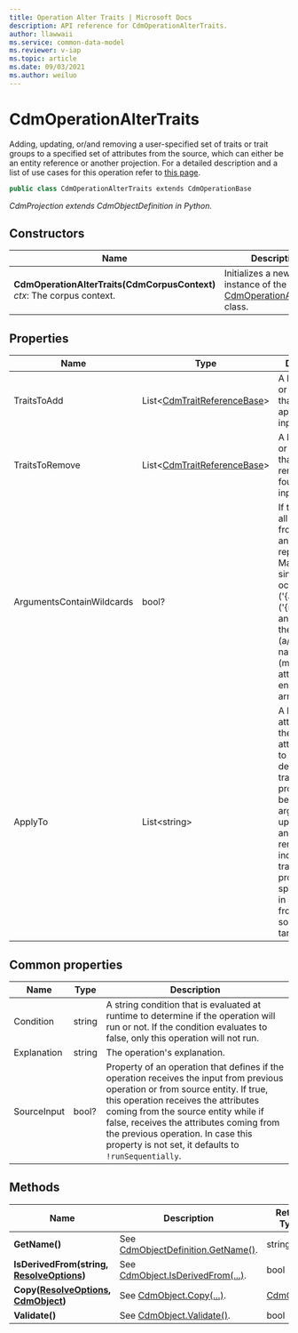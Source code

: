 ```yaml
---
title: Operation Alter Traits | Microsoft Docs
description: API reference for CdmOperationAlterTraits.
author: llawwaii
ms.service: common-data-model
ms.reviewer: v-iap 
ms.topic: article
ms.date: 09/03/2021
ms.author: weiluo
---
```


# CdmOperationAlterTraits

Adding, updating, or/and removing a user-specified set of traits or trait groups to a specified set of attributes from the source, which can either be an entity reference or another projection. For a detailed description and a list of use cases for this operation refer to [this page](../../../../sdk/projections/altertraits.md).

```csharp
public class CdmOperationAlterTraits extends CdmOperationBase
```

*CdmProjection extends CdmObjectDefinition in Python.*

## Constructors

|Name|Description|
|---|---|
|**CdmOperationAlterTraits(CdmCorpusContext)**<br/>*ctx*: The corpus context.<br/>|Initializes a new instance of the [CdmOperationAlterTraits](altertraits.md) class.|

## Properties

|Name|Type|Description|
|---|---|---|
|TraitsToAdd|List\<[CdmTraitReferenceBase](..\traitreferencebase.md)>|A list of traits or trait groups that will be applied on the input.
|TraitsToRemove|List\<[CdmTraitReferenceBase](..\traitreferencebase.md)>|A list of traits or trait groups that will be removed (if found) on the input.
|ArgumentsContainWildcards|bool?|If true, checks all arguments from all traits and performs replacement. May contain a single occurrence of ('{a} or 'A'), ('{m}' or '{M}') and '{o}' for the base (a/A)ttribute name, any (m/M)ember attributes from entities and array (o)rdinal.
|ApplyTo|List\<string>|A list of attributes from the input attributes set to which traits defined in traitsToAdd property will be added (or arguments updated) and/or removed as indicated in traitsToRemove property. If not specified, traits in all attributes from the source will be targeted.

## Common properties

|Name|Type|Description|
|---|---|---|
|Condition|string|A string condition that is evaluated at runtime to determine if the operation will run or not. If the condition evaluates to false, only this operation will not run.
|Explanation|string|The operation's explanation.
|SourceInput|bool?|Property of an operation that defines if the operation receives the input from previous operation or from source entity. If true, this operation receives the attributes coming from the source entity while if false, receives the attributes coming from the previous operation. In case this property is not set, it defaults to `!runSequentially`.

## Methods

|Name|Description|Return Type|
|---|---|---|
|**GetName()**|See [CdmObjectDefinition.GetName()](../cdmobjectdefinition.md#methods).|string|
|**IsDerivedFrom(string, [ResolveOptions](../../utilities/resolveoptions.md))**|See  [CdmObject.IsDerivedFrom(...)](../cdmobject.md#methods).|bool|
|**Copy([ResolveOptions](../../utilities/resolveoptions.md), [CdmObject](../cdmobject.md))**|See [CdmObject.Copy(...)](../cdmobject.md#methods).|[CdmObject](../cdmobject.md)|
|**Validate()**|See [CdmObject.Validate()](../cdmobject.md#methods).|bool|
